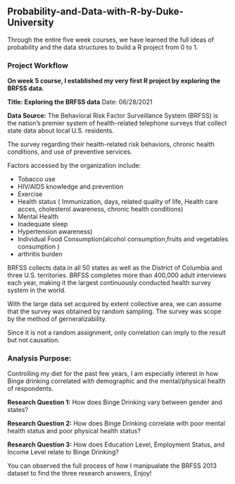 ## Probability-and-Data-with-R-by-Duke-University
 
Through the entire five week courses, we have learned the full ideas of probability and the data structures to build a R project from 0 to 1. 

### Project Workflow

**On week 5 course, I established my very first R project by exploring the BRFSS data.**

**Title: Exploring the BRFSS data**
Date: 06/28/2021

**Data Source:**
The Behavioral Risk Factor Surveillance System (BRFSS) is the nation’s premier system of health-related telephone surveys that collect state data about local U.S. residents.

The survey regarding their health-related risk behaviors, chronic health conditions, and use of preventive services.

Factors accessed by the organization include: 

- Tobacco use 
- HIV/AIDS knowledge and prevention 
- Exercise 
- Health status ( Immunization, days, related quality of life, Health care acces, cholesterol awareness, chronic health conditions) 
- Mental Health 
- Inadequate sleep 
- Hypertension awareness) 
- Individual Food Consumption(alcohol consumption,fruits and vegetables consumption ) 
- arthritis burden

BRFSS collects data in all 50 states as well as the District of Columbia and three U.S. territories. BRFSS completes more than 400,000 adult interviews each year, making it the largest continuously conducted health survey system in the world.

With the large data set acquired by extent collective area, we can assume that the survey was obtained by random sampling. The survey was scope by the method of gerneralizability.

Since it is not a random assignment, only correlation can imply to the result but not causation.

### Analysis Purpose:

Controlling my diet for the past few years, I am especially interest in how Binge drinking correlated with demographic and the mental/physical health of respondents.

**Research Question 1:** How does Binge Drinking vary between gender and states?

**Research Question 2:** How does Binge Drinking correlate with poor mental health status and poor physical health status?

**Research Question 3:** How does Education Level, Employment Status, and Income Level relate to Binge Drinking?


You can observed the full process of how I manipualate the BRFSS 2013 dataset to find the three research answers, Enjoy!
